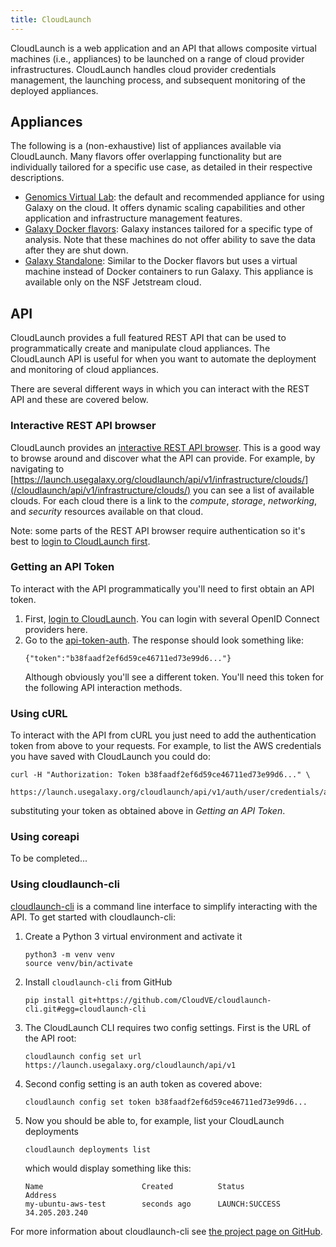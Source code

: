 ```yaml
---
title: CloudLaunch
---
```


CloudLaunch is a web application and an API that allows composite virtual
machines (i.e., appliances) to be launched on a range of cloud provider
infrastructures. CloudLaunch handles cloud provider credentials management,
the launching process, and subsequent monitoring of the deployed appliances.

## Appliances
The following is a (non-exhaustive) list of appliances available via
CloudLaunch. Many flavors offer overlapping functionality but are individually
tailored for a specific use case, as detailed in their respective descriptions.
 * [Genomics Virtual Lab](https://www.gvl.org.au/): the default and recommended
   appliance for using Galaxy on the cloud. It offers dynamic scaling
   capabilities and other application and infrastructure management features.
 * [Galaxy Docker flavors](/src/cloud/docker-flavors/index.md): Galaxy
   instances tailored for a specific type of analysis. Note that these machines
   do not offer ability to save the data after they are shut down.
 * [Galaxy Standalone](/src/cloud/jetstream/allocation/#using-api-credentials-for-cloudlaunch):
   Similar to the Docker flavors but uses a virtual machine instead of Docker
   containers to run Galaxy. This appliance is available only on the NSF
   Jetstream cloud.

## API

CloudLaunch provides a full featured REST API that can be used to
programmatically create and manipulate cloud appliances. The CloudLaunch API is
useful for when you want to automate the deployment and monitoring of cloud
appliances.

There are several different ways in which you can interact with the REST API and
these are covered below.

### Interactive REST API browser

CloudLaunch provides an [interactive REST API
browser](https://launch.usegalaxy.org/cloudlaunch/api/v1/). This is a good way
to browse around and discover what the API can provide. For example, by
navigating to
[https://launch.usegalaxy.org/cloudlaunch/api/v1/infrastructure/clouds/](/cloudlaunch/api/v1/infrastructure/clouds/)
you can see a list of available clouds. For each cloud there is a link to the
*compute*, *storage*, *networking*, and *security* resources available on that
cloud.

Note: some parts of the REST API browser require authentication so it's best to
[login to CloudLaunch first](https://launch.usegalaxy.org/login).

### Getting an API Token

To interact with the API programmatically you'll need to first obtain an API
token.

1. First, [login to CloudLaunch](https://launch.usegalaxy.org/login). You can
login with several OpenID Connect providers here.
2. Go to the
[api-token-auth](https://launch.usegalaxy.org/cloudlaunch/api/v1/auth/api-token-auth/).
The response should look something like:
    ```
    {"token":"b38faadf2ef6d59ce46711ed73e99d6..."}
    ```
    Although obviously you'll see a different token. You'll need this token for the following API interaction methods.

### Using cURL

To interact with the API from cURL you just need to add the authentication token
from above to your requests. For example, to list the AWS credentials you have
saved with CloudLaunch you could do:

```
curl -H "Authorization: Token b38faadf2ef6d59ce46711ed73e99d6..." \
  https://launch.usegalaxy.org/cloudlaunch/api/v1/auth/user/credentials/aws/
```

substituting your token as obtained above in *Getting an API Token*.

### Using coreapi

To be completed...

### Using cloudlaunch-cli

[cloudlaunch-cli](https://github.com/CloudVE/cloudlaunch-cli) is a command line
interface to simplify interacting with the API. To get started with
cloudlaunch-cli:

1. Create a Python 3 virtual environment and activate it
    ```
    python3 -m venv venv
    source venv/bin/activate
    ```
2. Install `cloudlaunch-cli` from GitHub
    ```
    pip install git+https://github.com/CloudVE/cloudlaunch-cli.git#egg=cloudlaunch-cli
    ```
3. The CloudLaunch CLI requires two config settings. First is the URL of the API root:
    ```
    cloudlaunch config set url https://launch.usegalaxy.org/cloudlaunch/api/v1
    ```
4. Second config setting is an auth token as covered above:
    ```
    cloudlaunch config set token b38faadf2ef6d59ce46711ed73e99d6...
    ```
5. Now you should be able to, for example, list your CloudLaunch deployments
    ```
    cloudlaunch deployments list
    ```
    which would display something like this:
    ```
    Name                      Created          Status                Address
    my-ubuntu-aws-test        seconds ago      LAUNCH:SUCCESS        34.205.203.240
    ```

For more information about cloudlaunch-cli see [the project page on
GitHub](https://github.com/CloudVE/cloudlaunch-cli).
